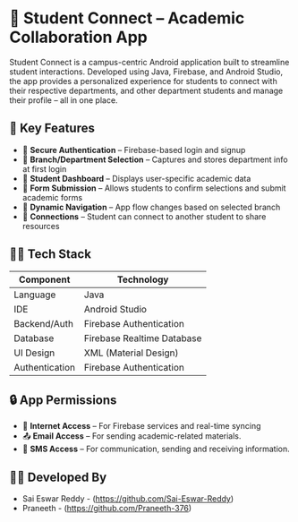 # 🚨 Student Connect – Academic Collaboration App

Student Connect is a campus-centric Android application built to streamline student interactions. Developed using Java, Firebase, and Android Studio, the app provides a personalized experience for students to connect with their respective departments, and other department students and manage their profile – all in one place.

## 📱 Key Features

- 🔐 **Secure Authentication** – Firebase-based login and signup
- 🏫 **Branch/Department Selection** – Captures and stores department info at first login
- 👤 **Student Dashboard** – Displays user-specific academic data
- 📝 **Form Submission** – Allows students to confirm selections and submit academic forms
- 🧭 **Dynamic Navigation** – App flow changes based on selected branch
- 📩 **Connections** – Student can connect to another student to share resources
  
## 🧑‍💻 Tech Stack

| Component       | Technology                  |
|----------------|-----------------------------|
| Language        | Java                        |
| IDE             | Android Studio              |
| Backend/Auth    | Firebase Authentication     |
| Database        | Firebase Realtime Database  |
| UI Design       | XML (Material Design)       |
| Authentication  | Firebase Authentication     |


## 🔒 App Permissions

- 📶 **Internet Access** – For Firebase services and real-time syncing
- 📤 **Email Access** – For sending academic-related materials. 
- 💬 **SMS Access** – For communication, sending and receiving information.

## 👨‍💻 Developed By

- Sai Eswar Reddy - (https://github.com/Sai-Eswar-Reddy)  
- Praneeth - (https://github.com/Praneeth-376)




